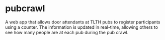 # pubcrawl
A web app that allows door attendants at TLTH pubs to register participants using a counter. The information is updated in real-time, allowing others to see how many people are at each pub during the pub crawl. 

